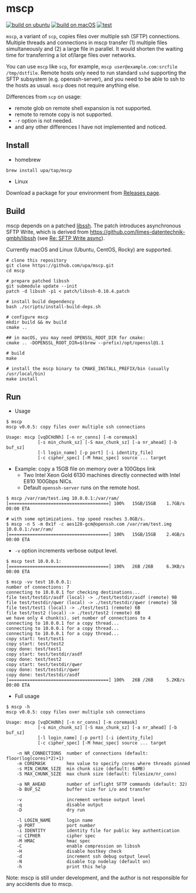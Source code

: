 # mscp

[![build on ubuntu](https://github.com/upa/mscp/actions/workflows/build-ubuntu.yml/badge.svg)](https://github.com/upa/mscp/actions/workflows/build-ubuntu.yml) [![build on macOS](https://github.com/upa/mscp/actions/workflows/build-macos.yml/badge.svg)](https://github.com/upa/mscp/actions/workflows/build-macos.yml) [![test](https://github.com/upa/mscp/actions/workflows/test.yml/badge.svg)](https://github.com/upa/mscp/actions/workflows/test.yml)


`mscp`, a variant of `scp`, copies files over multiple ssh (SFTP)
connections. Multiple threads and connections in mscp transfer (1)
multiple files simultaneously and (2) a large file in parallel. It
would shorten the waiting time for transferring a lot of/large files
over networks.

You can use `mscp` like `scp`, for example, `mscp
user@example.com:srcfile /tmp/dstfile`. Remote hosts only need to run
standard `sshd` supporting the SFTP subsystem (e.g. openssh-server),
and you need to be able to ssh to the hosts as usual. `mscp` does not
require anything else.


Differences from `scp` on usage:

- remote glob on remote shell expansion is not supported.
- remote to remote copy is not supported.
- `-r` option is not needed.
- and any other differences I have not implemented and noticed.


## Install

- homebrew

```console
brew install upa/tap/mscp
```

- Linux

Download a package for your environment from [Releases
page](https://github.com/upa/mscp/releases).


## Build

mscp depends on a patched [libssh](https://www.libssh.org/).  The
patch introduces asynchronous SFTP Write, which is derived from
https://github.com/limes-datentechnik-gmbh/libssh (see [Re: SFTP Write
async](https://archive.libssh.org/libssh/2020-06/0000004.html)).

Currently macOS and Linux (Ubuntu, CentOS, Rocky) are supported.

```console
# clone this repository
git clone https://github.com/upa/mscp.git
cd mscp

# prepare patched libssh
git submodule update --init
patch -d libssh -p1 < patch/libssh-0.10.4.patch

# install build dependency
bash ./scripts/install-build-deps.sh

# configure mscp
mkdir build && mv build
cmake ..

## in macOS, you may need OPENSSL_ROOT_DIR for cmake:
cmake .. -DOPENSSL_ROOT_DIR=$(brew --prefix)/opt/openssl@1.1

# build
make

# install the mscp binary to CMAKE_INSTALL_PREFIX/bin (usually /usr/local/bin)
make install
```

## Run

- Usage

```console
$ mscp
mscp v0.0.5: copy files over multiple ssh connections

Usage: mscp [vqDCHdNh] [-n nr_conns] [-m coremask]
            [-s min_chunk_sz] [-S max_chunk_sz] [-a nr_ahead] [-b buf_sz]
            [-l login_name] [-p port] [-i identity_file]
            [-c cipher_spec] [-M hmac_spec] source ... target
```

- Example: copy a 15GB file on memory over a 100Gbps link
  - Two Intel Xeon Gold 6130 machines directly connected with Intel E810 100Gbps NICs.
  - Default `openssh-server` runs on the remote host.

```console
$ mscp /var/ram/test.img 10.0.0.1:/var/ram/
[======================================] 100%   15GB/15GB    1.7GB/s  00:00 ETA
```

```console
# with some optimizations. top speed reaches 3.0GB/s.
$ mscp -n 5 -m 0x1f -c aes128-gcm@openssh.com /var/ram/test.img 10.0.0.1:/var/ram/
[======================================] 100%   15GB/15GB    2.4GB/s  00:00 ETA
```

- `-v` option increments verbose output level.

```console
$ mscp test 10.0.0.1:
[======================================] 100%   26B /26B     6.3KB/s  00:00 ETA
```

```console
$ mscp -vv test 10.0.0.1:
number of connections: 7
connecting to 10.0.0.1 for checking destinations...
file test/testdir/asdf (local) -> ./test/testdir/asdf (remote) 9B
file test/testdir/qwer (local) -> ./test/testdir/qwer (remote) 5B
file test/test1 (local) -> ./test/test1 (remote) 6B
file test/test2 (local) -> ./test/test2 (remote) 6B
we have only 4 chunk(s). set number of connections to 4
connecting to 10.0.0.1 for a copy thread...
connecting to 10.0.0.1 for a copy thread...
connecting to 10.0.0.1 for a copy thread...
copy start: test/test1
copy start: test/test2
copy done: test/test1
copy start: test/testdir/asdf
copy done: test/test2
copy start: test/testdir/qwer
copy done: test/testdir/qwer
copy done: test/testdir/asdf
[======================================] 100%   26B /26B     5.2KB/s  00:00 ETA
```

- Full usage

```console
$ mscp -h
mscp v0.0.5: copy files over multiple ssh connections

Usage: mscp [vqDCHdNh] [-n nr_conns] [-m coremask]
            [-s min_chunk_sz] [-S max_chunk_sz] [-a nr_ahead] [-b buf_sz]
            [-l login_name] [-p port] [-i identity_file]
            [-c cipher_spec] [-M hmac_spec] source ... target

    -n NR_CONNECTIONS  number of connections (default: floor(log(cores)*2)+1)
    -m COREMASK        hex value to specify cores where threads pinned
    -s MIN_CHUNK_SIZE  min chunk size (default: 64MB)
    -S MAX_CHUNK_SIZE  max chunk size (default: filesize/nr_conn)

    -a NR_AHEAD        number of inflight SFTP commands (default: 32)
    -b BUF_SZ          buffer size for i/o and transfer

    -v                 increment verbose output level
    -q                 disable output
    -D                 dry run

    -l LOGIN_NAME      login name
    -p PORT            port number
    -i IDENTITY        identity file for public key authentication
    -c CIPHER          cipher spec
    -M HMAC            hmac spec
    -C                 enable compression on libssh
    -H                 disable hostkey check
    -d                 increment ssh debug output level
    -N                 disable tcp nodelay (default on)
    -h                 print this help
```


Note: mscp is still under development, and the author is not
responsible for any accidents due to mscp.
